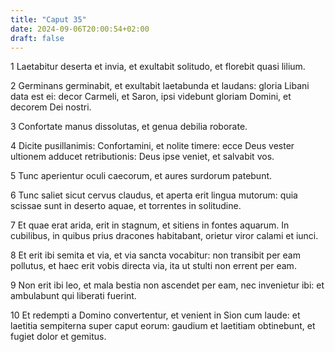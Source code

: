 ```yaml
---
title: "Caput 35"
date: 2024-09-06T20:00:54+02:00
draft: false
---
```



1 Laetabitur deserta et invia, et exultabit solitudo, et florebit quasi lilium.

2 Germinans germinabit, et exultabit laetabunda et laudans: gloria Libani data est ei: decor Carmeli, et Saron, ipsi videbunt gloriam Domini, et decorem Dei nostri.

3 Confortate manus dissolutas, et genua debilia roborate.

4 Dicite pusillanimis: Confortamini, et nolite timere: ecce Deus vester ultionem adducet retributionis: Deus ipse veniet, et salvabit vos.

5 Tunc aperientur oculi caecorum, et aures surdorum patebunt.

6 Tunc saliet sicut cervus claudus, et aperta erit lingua mutorum: quia scissae sunt in deserto aquae, et torrentes in solitudine.

7 Et quae erat arida, erit in stagnum, et sitiens in fontes aquarum. In cubilibus, in quibus prius dracones habitabant, orietur viror calami et iunci.

8 Et erit ibi semita et via, et via sancta vocabitur: non transibit per eam pollutus, et haec erit vobis directa via, ita ut stulti non errent per eam.

9 Non erit ibi leo, et mala bestia non ascendet per eam, nec invenietur ibi: et ambulabunt qui liberati fuerint.

10 Et redempti a Domino convertentur, et venient in Sion cum laude: et laetitia sempiterna super caput eorum: gaudium et laetitiam obtinebunt, et fugiet dolor et gemitus.

